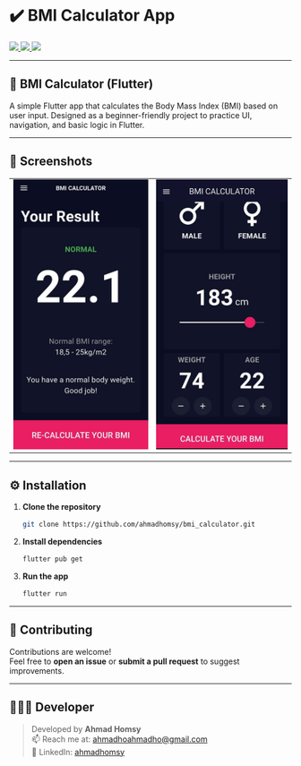 # ✔️ BMI Calculator App

<div align="start">
  <a href="https://api.visitorbadge.io/api/visitors?path=DailyDone-App&label=People%20who%20visited%20this%20page&countColor=%23263759" target="_blank">
    <img src="https://api.visitorbadge.io/api/visitors?path=DailyDone-App&label=People%20who%20visited%20this%20page&countColor=%23263759" />
  </a>
  <a href="https://www.linkedin.com/in/ahmad-alhomsy963" target="_blank">
    <img src="https://img.shields.io/badge/LinkedIn-0077B5?style=for-the-badge&logo=linkedin&logoColor=white" />
  </a>
  <a href="mailto:ahmadhoahmadho@gmail.com">
    <img src="https://img.shields.io/badge/Gmail-333333?style=for-the-badge&logo=gmail&logoColor=red" />
  </a>
</div>

---

## 🧮 BMI Calculator (Flutter)

A simple Flutter app that calculates the Body Mass Index (BMI) based on user input.
Designed as a beginner-friendly project to practice UI, navigation, and basic logic in Flutter.

---

## 📱 Screenshots

| | |
|:-:|:-:|
| ![Screen 1](assets/images/img_1.jpg) | ![Screen 2](assets/images/img_2.jpg) |

---

## ⚙️ Installation

1. **Clone the repository**
   ```bash
   git clone https://github.com/ahmadhomsy/bmi_calculator.git
   ```

2. **Install dependencies**
   ```bash
   flutter pub get
   ```

3. **Run the app**
   ```bash
   flutter run
   ```
   
---

## 💜 Contributing

Contributions are welcome!  
Feel free to **open an issue** or **submit a pull request** to suggest improvements.

---

## 👨🏻‍💻 Developer

> Developed by **Ahmad Homsy**  
> 📫 Reach me at: [ahmadhoahmadho@gmail.com](mailto:ahmadhoahmadho@gmail.com)  
> 💼 LinkedIn: [ahmadhomsy](https://www.linkedin.com/in/ahmad-alhomsy963)  
